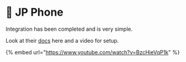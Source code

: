 # 📳 JP Phone

Integration has been completed and is very simple.&#x20;

Look at their [docs](https://joaos-organization-3.gitbook.io/jpresources-documentation/installation/phone-system/installation-page/qbcore#using-fivemerr) here and a video for setup.



{% embed url="https://www.youtube.com/watch?v=BzcHieVqP1k" %}

